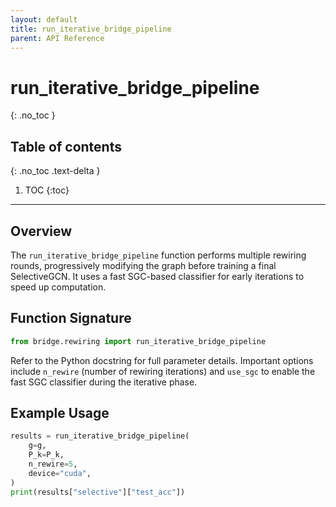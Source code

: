 ```yaml
---
layout: default
title: run_iterative_bridge_pipeline
parent: API Reference
---
```


# run_iterative_bridge_pipeline
{: .no_toc }

## Table of contents
{: .no_toc .text-delta }

1. TOC
{:toc}

---

## Overview

The `run_iterative_bridge_pipeline` function performs multiple rewiring rounds,
progressively modifying the graph before training a final SelectiveGCN. It uses a
fast SGC-based classifier for early iterations to speed up computation.

## Function Signature

```python
from bridge.rewiring import run_iterative_bridge_pipeline
```

Refer to the Python docstring for full parameter details. Important options
include `n_rewire` (number of rewiring iterations) and `use_sgc` to enable the
fast SGC classifier during the iterative phase.

## Example Usage

```python
results = run_iterative_bridge_pipeline(
    g=g,
    P_k=P_k,
    n_rewire=5,
    device="cuda",
)
print(results["selective"]["test_acc"])
```
